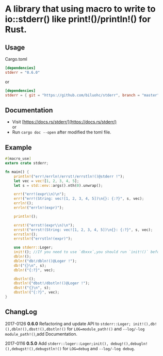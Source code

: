 # A library that using macro to write to io::stderr() like print!()/println!() for Rust.

## Usage
Cargo.toml

```toml
[dependencies]
stderr = "0.6.0"
```
or
```toml
[dependencies]
stderr = { git = "https://github.com/biluohc/stderr", branch = "master", version = "0.6.0"}
```

## Documentation  
* Visit [https://docs.rs/stderr/](https://docs.rs/stderr/)  
or 
* Run `cargo doc --open` after modified the toml file.

## Example

```rust
#[macro_use]
extern crate stderr;

fn main() {
    println!("err!/errln!/errst!/errstln!()@stderr !");
    let vec = vec![1, 2, 3, 4, 5];
    let s = std::env::args().nth(0).unwrap();

    err!("err!(expr\\n)\n");
    err!("err!(String: vec![1, 2, 3, 4, 5])\n{}: {:?}", s, vec);
    errln!();
    errln!("errln!(expr)");

    println!();

    errst!("errst!(expr\\n)\n");
    errst!("errst!(String: vec![1, 2, 3, 4, 5])\n{}: {:?}", s, vec);
    errstln!();
    errstln!("errstln!(expr)");

    use stderr::Loger;
    init!(); //If you need to use `dbxxx`,you should run `init!()` before use them on current process.
    dbln!();
    dbln!("db!/dbln!()@Loger !");
    db!("{}\n", s);
    dbln!("{:?}", vec);

    dbstln!();
    dbstln!("dbst!/dbstln!()@Loger !");
    dbst!("{}\n", s);
    dbstln!("{:?}", vec);
}
```
## ChangLog
2017-0126 **0.6.0** Refactoring and update API to `stderr::Loger; init!(),db!(),dbln!(),dbst!(),dbstln!()` for `LOG=module_path!()` and `--log/-log module_path!()`,add Documentation.

2017-0116 __0.5.0__ Add `stderr::loger::Loger;init(), debug!(),debugln!(),debugst!(),debugstln!()` for `LOG=debug` and `--log/-log debug`.
